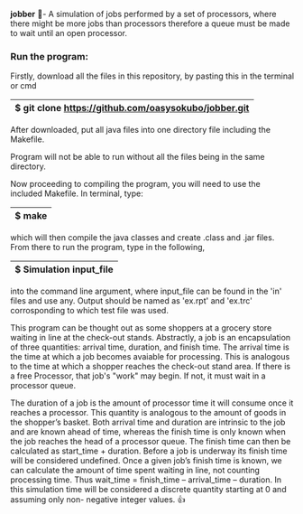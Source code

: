 **jobber** :bento:- A simulation of jobs performed by a set of processors, 
              where there might be more jobs than processors 
              therefore a queue must be made to wait until an open processor.
              
              
### **Run the program:** 

Firstly, download all the files in this repository, by pasting this in the terminal 
or cmd 

| $ git clone https://github.com/oasysokubo/jobber.git |
| ---------------------------------------------------- |

After downloaded, put all java files into one directory file including the Makefile.

Program will not be able to run without all the files being in the same directory.

Now proceeding to compiling the program, you will need to use the included Makefile.
In terminal, type:

| $ make |
| ------ |

which will then compile the java classes and create .class and .jar files. From there to run
the program, type in the following, 

| $ Simulation input_file |
| ----------------------- |

into the command line argument, where input_file can be found in the 'in' files and use any.
Output should be named as 'ex.rpt' and 'ex.trc' corrosponding to which test file was used.


This program can be thought out as some shoppers at a grocery store waiting in line at the 
check-out stands. Abstractly, a job is an encapsulation of three quantities: arrival time, 
duration, and finish time. The arrival time is the time at which a job becomes avaiable 
for processing. This is analogous to the time at which a shopper reaches the check-out stand area. 
If there is a free Processor, that job's "work" may begin. If not, it must wait in a processor queue. 

The duration of a job is the amount of processor time it will consume once it reaches a processor. 
This quantity is analogous to the amount of goods in the shopper’s basket. Both arrival time and 
duration are intrinsic to the job and are known ahead of time, whereas the finish time is only known when 
the job reaches the head of a processor queue. The finish time can then be calculated as 
start_time + duration. Before a job is underway its finish time will be considered undefined. 
Once a given job’s finish time is known, we can calculate the amount of time spent waiting in line, 
not counting processing time. Thus wait_time = finish_time – arrival_time – duration. 
In this simulation time will be considered a discrete quantity starting at 0 and 
assuming only non- negative integer values. :+1:
